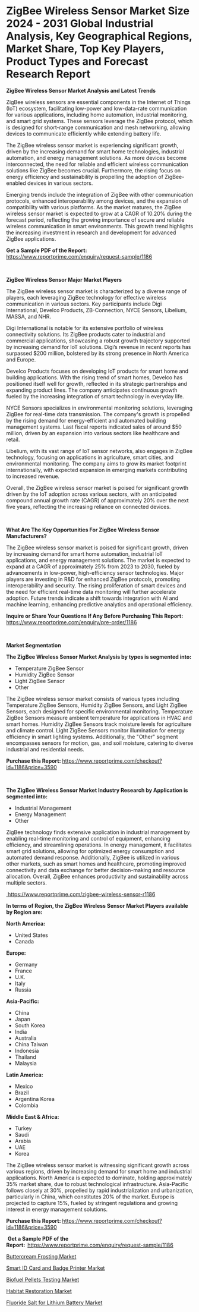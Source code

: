 <p><h1>ZigBee Wireless Sensor Market Size 2024 - 2031 Global Industrial Analysis, Key Geographical Regions, Market Share, Top Key Players, Product Types and Forecast Research Report</h1></p><p><strong>ZigBee Wireless Sensor Market Analysis and Latest Trends</strong></p>
<p><p>ZigBee wireless sensors are essential components in the Internet of Things (IoT) ecosystem, facilitating low-power and low-data-rate communication for various applications, including home automation, industrial monitoring, and smart grid systems. These sensors leverage the ZigBee protocol, which is designed for short-range communication and mesh networking, allowing devices to communicate efficiently while extending battery life.</p><p>The ZigBee wireless sensor market is experiencing significant growth, driven by the increasing demand for smart home technologies, industrial automation, and energy management solutions. As more devices become interconnected, the need for reliable and efficient wireless communication solutions like ZigBee becomes crucial. Furthermore, the rising focus on energy efficiency and sustainability is propelling the adoption of ZigBee-enabled devices in various sectors.</p><p>Emerging trends include the integration of ZigBee with other communication protocols, enhanced interoperability among devices, and the expansion of compatibility with various platforms. As the market matures, the ZigBee wireless sensor market is expected to grow at a CAGR of 10.20% during the forecast period, reflecting the growing importance of secure and reliable wireless communication in smart environments. This growth trend highlights the increasing investment in research and development for advanced ZigBee applications.</p></p>
<p><strong>Get a Sample PDF of the Report:&nbsp;</strong> <a href="https://www.reportprime.com/enquiry/request-sample/1186">https://www.reportprime.com/enquiry/request-sample/1186</a></p>
<p>&nbsp;</p>
<p><strong>ZigBee Wireless Sensor Major Market Players</strong></p>
<p><p>The ZigBee wireless sensor market is characterized by a diverse range of players, each leveraging ZigBee technology for effective wireless communication in various sectors. Key participants include Digi International, Develco Products, ZB-Connection, NYCE Sensors, Libelium, MASSA, and NHR.</p><p>Digi International is notable for its extensive portfolio of wireless connectivity solutions. Its ZigBee products cater to industrial and commercial applications, showcasing a robust growth trajectory supported by increasing demand for IoT solutions. Digi’s revenue in recent reports has surpassed $200 million, bolstered by its strong presence in North America and Europe.</p><p>Develco Products focuses on developing IoT products for smart home and building applications. With the rising trend of smart homes, Develco has positioned itself well for growth, reflected in its strategic partnerships and expanding product lines. The company anticipates continuous growth fueled by the increasing integration of smart technology in everyday life.</p><p>NYCE Sensors specializes in environmental monitoring solutions, leveraging ZigBee for real-time data transmission. The company's growth is propelled by the rising demand for energy-efficient and automated building management systems. Last fiscal reports indicated sales of around $50 million, driven by an expansion into various sectors like healthcare and retail.</p><p>Libelium, with its vast range of IoT sensor networks, also engages in ZigBee technology, focusing on applications in agriculture, smart cities, and environmental monitoring. The company aims to grow its market footprint internationally, with expected expansion in emerging markets contributing to increased revenue.</p><p>Overall, the ZigBee wireless sensor market is poised for significant growth driven by the IoT adoption across various sectors, with an anticipated compound annual growth rate (CAGR) of approximately 20% over the next five years, reflecting the increasing reliance on connected devices.</p></p>
<p>&nbsp;</p>
<p><strong>What Are The Key Opportunities For ZigBee Wireless Sensor Manufacturers?</strong></p>
<p><p>The ZigBee wireless sensor market is poised for significant growth, driven by increasing demand for smart home automation, industrial IoT applications, and energy management solutions. The market is expected to expand at a CAGR of approximately 25% from 2023 to 2030, fueled by advancements in low-power, high-efficiency sensor technologies. Major players are investing in R&D for enhanced ZigBee protocols, promoting interoperability and security. The rising proliferation of smart devices and the need for efficient real-time data monitoring will further accelerate adoption. Future trends indicate a shift towards integration with AI and machine learning, enhancing predictive analytics and operational efficiency.</p></p>
<p><strong>Inquire or Share Your Questions If Any Before Purchasing This Report:</strong> <a href="https://www.reportprime.com/enquiry/pre-order/1186">https://www.reportprime.com/enquiry/pre-order/1186</a></p>
<p>&nbsp;</p>
<p><strong>Market Segmentation</strong></p>
<p><strong>The ZigBee Wireless Sensor Market Analysis by types is segmented into:</strong></p>
<p><ul><li>Temperature ZigBee Sensor</li><li>Humidity ZigBee Sensor</li><li>Light ZigBee Sensor</li><li>Other</li></ul></p>
<p><p>The ZigBee wireless sensor market consists of various types including Temperature ZigBee Sensors, Humidity ZigBee Sensors, and Light ZigBee Sensors, each designed for specific environmental monitoring. Temperature ZigBee Sensors measure ambient temperature for applications in HVAC and smart homes. Humidity ZigBee Sensors track moisture levels for agriculture and climate control. Light ZigBee Sensors monitor illumination for energy efficiency in smart lighting systems. Additionally, the "Other" segment encompasses sensors for motion, gas, and soil moisture, catering to diverse industrial and residential needs.</p></p>
<p><strong>Purchase this Report:&nbsp;</strong><a href="https://www.reportprime.com/checkout?id=1186&price=3590">https://www.reportprime.com/checkout?id=1186&price=3590</a></p>
<p>&nbsp;</p>
<p><strong>The ZigBee Wireless Sensor Market Industry Research by Application is segmented into:</strong></p>
<p><ul><li>Industrial Management</li><li>Energy Management</li><li>Other</li></ul></p>
<p><p>ZigBee technology finds extensive application in industrial management by enabling real-time monitoring and control of equipment, enhancing efficiency, and streamlining operations. In energy management, it facilitates smart grid solutions, allowing for optimized energy consumption and automated demand response. Additionally, ZigBee is utilized in various other markets, such as smart homes and healthcare, promoting improved connectivity and data exchange for better decision-making and resource allocation. Overall, ZigBee enhances productivity and sustainability across multiple sectors.</p></p>
<p><a href="https://www.reportprime.com/zigbee-wireless-sensor-r1186">&nbsp;https://www.reportprime.com/zigbee-wireless-sensor-r1186</a></p>
<p><strong>In terms of Region, the ZigBee Wireless Sensor Market Players available by Region are:</strong></p>
<p>
    <p> <strong> North America: </strong>
        <ul>
            <li>United States</li>
            <li>Canada</li>
        </ul>
        </p> 
    <p> <strong> Europe: </strong>
        <ul>
            <li>Germany</li>
            <li>France</li>
            <li>U.K.</li>
            <li>Italy</li>
            <li>Russia</li>
        </ul>
        </p> 
    <p> <strong> Asia-Pacific: </strong>
        <ul>
            <li>China</li>
            <li>Japan</li>
            <li>South Korea</li>
            <li>India</li>
            <li>Australia</li>
            <li>China Taiwan</li>
            <li>Indonesia</li>
            <li>Thailand</li>
            <li>Malaysia</li>
        </ul>
        </p> 
    <p> <strong> Latin America: </strong>
        <ul>
            <li>Mexico</li>
            <li>Brazil</li>
            <li>Argentina Korea</li>
            <li>Colombia</li>
        </ul>
        </p> 
    <p> <strong> Middle East & Africa: </strong>
        <ul>
            <li>Turkey</li>
            <li>Saudi</li>
            <li>Arabia</li>
            <li>UAE</li>
            <li>Korea</li>
        </ul>
    </p>
    </p>
<p><p>The ZigBee wireless sensor market is witnessing significant growth across various regions, driven by increasing demand for smart home and industrial applications. North America is expected to dominate, holding approximately 35% market share, due to robust technological infrastructure. Asia-Pacific follows closely at 30%, propelled by rapid industrialization and urbanization, particularly in China, which constitutes 20% of the market. Europe is projected to capture 15%, fueled by stringent regulations and growing interest in energy management solutions.</p></p>
<p><strong>Purchase this Report: </strong><a href="https://www.reportprime.com/checkout?id=1186&price=3590">https://www.reportprime.com/checkout?id=1186&price=3590</a></p>
<p>&nbsp;<strong>Get a Sample PDF of the Report:&nbsp;&nbsp;</strong><a href="https://www.reportprime.com/enquiry/request-sample/1186">https://www.reportprime.com/enquiry/request-sample/1186</a></p>
<p><strong></strong></p>
<p><p><a href="https://www.linkedin.com/pulse/driving-market-forces-buttercream-frosting-trends-future-tb1zf?trackingId=2culNWlARxa6v50%2Fi443tg%3D%3D">Buttercream Frosting Market</a></p><p><a href="https://issuu.com/reportprime-2/docs/smart-id-card-and-badge-printer-mar_317720cc671084">Smart ID Card and Badge Printer Market</a></p><p><a href="https://medium.com/@albertohickle/biofuel-pellets-testing-market-industry-landscape-growth-trajectories-and-global-markets-031181bd9b2b">Biofuel Pellets Testing Market</a></p><p><a href="https://medium.com/@albertohickle/global-habitat-restoration-market-opportunities-and-market-challenges-2024-2031-4017e8a5a52d">Habitat Restoration Market</a></p><p><a href="https://issuu.com/reportprime-2/docs/fluoride-salt-for-lithium-battery-m_8d77a9a5cfbaa4">Fluoride Salt for Lithium Battery Market</a></p></p>